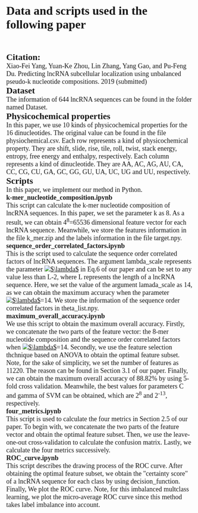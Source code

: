 # <font size=6, face="Times">Data and scripts used in the following paper<font>
<br/>
<font size=5, face="Times"><b>Citation:</b></font><br/>
<font size=4, face="Times">Xiao-Fei Yang, Yuan-Ke Zhou, Lin Zhang, Yang Gao, and Pu-Feng Du. Predicting lncRNA subcellular localization using unbalanced pseudo-k nucleotide compositions. 2019 (submitted)</font><br/>
<font size=5, face="Times"><b>Dataset</b></font>
<br/>
<font size=4, face="Times">The information of 644 lncRNA sequences can be found in the folder named Dataset.</font>
<br/>
<font size=5, face="Times"><b>Physicochemical properties</b></font><br/>
<font size=4, face="Times">
In this paper, we use 10 kinds of physicochemical properties for the 16 dinucleotides. The original value can be found in the file physiochemical.csv. Each row represents a kind of physicochemical property. They are shift, slide, rise, tile, roll, twist, stack energy, entropy, free energy and enthalpy, respectively. Each column represents a kind of dinucleotide. They are AA, AC, AG, AU, CA, CC, CG, CU, GA, GC, GG, GU, UA, UC, UG and UU, respectively.
</font><br/>
<font size=5, face="Times"><b>Scripts</b></font>
<br/>
<font size=4, face="Times">In this paper, we implement our method in Python.<br/>
<b>k-mer_nucleotide_composition.ipynb</b><br />
This script can calculate the k-mer nucleotide composition of lncRNA sequences. In this paper, we set the parameter k as 8. As a result, we can obtain 4<sup>8</sup>=65536 dimensional feature vector for each lncRNA sequence. Meanwhile, we store the features information in the file k_mer.zip and the labels information in the file target.npy.<br />
<b>sequence_order_correlated_factors.ipynb</b><br/>
This is the script used to calculate the sequence order correlated factors of lncRNA sequences. The argument lambda_scale represents the parameter <a href="https://www.codecogs.com/eqnedit.php?latex=$\lambda$" target="_blank"><img src="https://latex.codecogs.com/gif.latex?$\lambda$" title="$\lambda$" /></a> in Eq.6 of our paper and can be set to any value less than L-2, where L represents the length of a lncRNA sequence. Here, we set the value of the argument lamada_scale as 14, as we can obtain the maximum accuracy when the parameter <a href="https://www.codecogs.com/eqnedit.php?latex=$\lambda$" target="_blank"><img src="https://latex.codecogs.com/gif.latex?$\lambda$" title="$\lambda$" /></a>=14. We store the information of the sequence order correlated factors in theta_list.npy.<br/>
<b>maximum_overall_accuracy.ipynb</b><br/>
We use this script to obtain the maximum overall accuracy. Firstly, we concatenate the two parts of the feature vector: the 8-mer nucleotide composition and the sequence order correlated factors when <a href="https://www.codecogs.com/eqnedit.php?latex=$\lambda$" target="_blank"><img src="https://latex.codecogs.com/gif.latex?$\lambda$" title="$\lambda$" /></a>=14. Secondly, we use the feature selection thchnique based on ANOVA to obtain the optimal feature subset. Note, for the sake of simplicity, we set the number of features as 11220. The reason can be found in Section 3.1 of our paper. Finally, we can obtain the maximum overall accuracy of 88.82% by using 5-fold cross validation. Meanwhile, the best values for parameters C and gamma of SVM can be obtained, which are 2<sup>8</sup> and 2<sup>-13</sup>, respectively.<br/>
<b>four_metrics.ipynb</b><br/>
This script is used to calculate the four metrics in Section 2.5 of our paper. To begin with, we concatenate the two parts of the feature vector and obtain the optimal feature subset. Then, we use the leave-one-out cross-validation to calculate the confusion matrix. Lastly, we calculate the four metrics successively.<br />
<b>ROC_curve.ipynb</b><br/>
This script describes the drawing process of the ROC curve. After obtaining the optimal feature subset, we obtain the "certainty score" of a lncRNA sequence for each class by using decision_function. Finally, We plot the ROC curve. Note, for this imbalanced multclass learning, we plot the micro-average ROC curve since this method takes label imbalance into account.  
</font>


